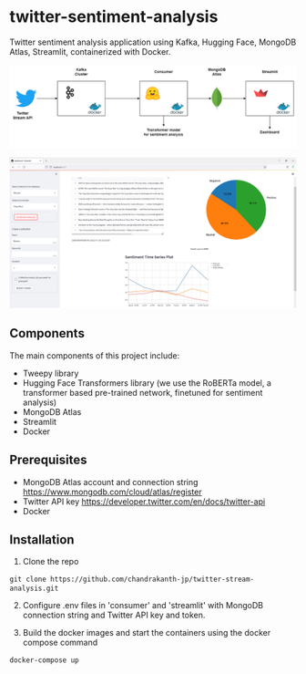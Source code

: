 # twitter-sentiment-analysis
Twitter sentiment analysis application using Kafka, Hugging Face, MongoDB Atlas, Streamlit, containerized with Docker.

![Architecture](/images/streampipeline.PNG)

![Streamlit dashboard](/images/streamlit_dashboard.PNG)

## Components
The main components of this project include:
- Tweepy library
- Hugging Face Transformers library (we use the RoBERTa model, a transformer based pre-trained network, finetuned for sentiment analysis)
- MongoDB Atlas
- Streamlit
- Docker

## Prerequisites
- MongoDB Atlas account and connection string https://www.mongodb.com/cloud/atlas/register
- Twitter API key https://developer.twitter.com/en/docs/twitter-api
- Docker 

## Installation
1. Clone the repo
```
git clone https://github.com/chandrakanth-jp/twitter-stream-analysis.git
```
2. Configure .env files in 'consumer' and 'streamlit' with MongoDB connection string and Twitter API key and token.

4. Build the docker images and start the containers using the docker compose command
```
docker-compose up
```
